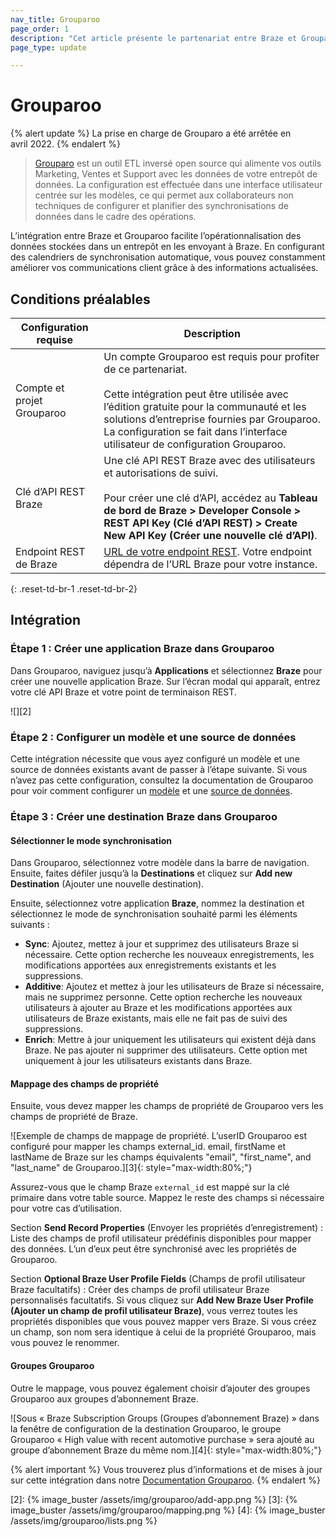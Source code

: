 ```yaml
---
nav_title: Grouparoo
page_order: 1
description: "Cet article présente le partenariat entre Braze et Grouparoo, un outil ETL inversé open source qui alimente vos outils Marketing, Ventes et Support avec les données de votre entrepôt de données."
page_type: update

---
```


# Grouparoo

{% alert update %}
La prise en charge de Grouparo a été arrêtée en avril 2022.
{% endalert %}

> [Grouparo][1] est un outil ETL inversé open source qui alimente vos outils Marketing, Ventes et Support avec les données de votre entrepôt de données. La configuration est effectuée dans une interface utilisateur centrée sur les modèles, ce qui permet aux collaborateurs non techniques de configurer et planifier des synchronisations de données dans le cadre des opérations.

L’intégration entre Braze et Grouparoo facilite l’opérationnalisation des données stockées dans un entrepôt en les envoyant à Braze. En configurant des calendriers de synchronisation automatique, vous pouvez constamment améliorer vos communications client grâce à des informations actualisées.

## Conditions préalables

| Configuration requise | Description |
| ----------- | ----------- |
| Compte et projet Grouparoo | Un compte Grouparoo est requis pour profiter de ce partenariat.<br><br>Cette intégration peut être utilisée avec l’édition gratuite pour la communauté et les solutions d’entreprise fournies par Grouparoo. La configuration se fait dans l’interface utilisateur de configuration Grouparoo. |
| Clé d’API REST Braze | Une clé API REST Braze avec des utilisateurs et autorisations de suivi. <br><br> Pour créer une clé d’API, accédez au **Tableau de bord de Braze > Developer Console > REST API Key (Clé d’API REST) > Create New API Key (Créer une nouvelle clé d’API)**. |
| Endpoint REST de Braze | [URL de votre endpoint REST][1]. Votre endpoint dépendra de l’URL Braze pour votre instance. |
{: .reset-td-br-1 .reset-td-br-2}

## Intégration

### Étape 1 : Créer une application Braze dans Grouparoo

Dans Grouparoo, naviguez jusqu’à **Applications** et sélectionnez **Braze** pour créer une nouvelle application Braze. Sur l’écran modal qui apparaît, entrez votre clé API Braze et votre point de terminaison REST.

![][2]

### Étape 2 : Configurer un modèle et une source de données

Cette intégration nécessite que vous ayez configuré un modèle et une source de données existants avant de passer à l’étape suivante. Si vous n’avez pas cette configuration, consultez la documentation de Grouparoo pour voir comment configurer un [modèle](https://www.grouparoo.com/docs/config/models) et une [source de données](https://www.grouparoo.com/docs/config/sources).

### Étape 3 : Créer une destination Braze dans Grouparoo

#### Sélectionner le mode synchronisation

Dans Grouparoo, sélectionnez votre modèle dans la barre de navigation. Ensuite, faites défiler jusqu’à la **Destinations** et cliquez sur **Add new Destination** (Ajouter une nouvelle destination).

Ensuite, sélectionnez votre application **Braze**, nommez la destination et sélectionnez le mode de synchronisation souhaité parmi les éléments suivants :
- **Sync**: Ajoutez, mettez à jour et supprimez des utilisateurs Braze si nécessaire. Cette option recherche les nouveaux enregistrements, les modifications apportées aux enregistrements existants et les suppressions.
- **Additive**: Ajoutez et mettez à jour les utilisateurs de Braze si nécessaire, mais ne supprimez personne. Cette option recherche les nouveaux utilisateurs à ajouter au Braze et les modifications apportées aux utilisateurs de Braze existants, mais elle ne fait pas de suivi des suppressions.
- **Enrich**: Mettre à jour uniquement les utilisateurs qui existent déjà dans Braze. Ne pas ajouter ni supprimer des utilisateurs. Cette option met uniquement à jour les utilisateurs existants dans Braze.

#### Mappage des champs de propriété

Ensuite, vous devez mapper les champs de propriété de Grouparoo vers les champs de propriété de Braze. 

![Exemple de champs de mappage de propriété. L’userID Grouparoo est configuré pour mapper les champs external_id. email, firstName et lastName de Braze sur les champs équivalents "email", "first_name", and "last_name" de Grouparoo.][3]{: style="max-width:80%;"}

Assurez-vous que le champ Braze `external_id` est mappé sur la clé primaire dans votre table source. Mappez le reste des champs si nécessaire pour votre cas d’utilisation.

Section **Send Record Properties** (Envoyer les propriétés d’enregistrement) : Liste des champs de profil utilisateur prédéfinis disponibles pour mapper des données. L’un d’eux peut être synchronisé avec les propriétés de Grouparoo.

Section **Optional Braze User Profile Fields** (Champs de profil utilisateur Braze facultatifs) : Créer des champs de profil utilisateur Braze personnalisés facultatifs. Si vous cliquez sur **Add New Braze User Profile (Ajouter un champ de profil utilisateur Braze)**, vous verrez toutes les propriétés disponibles que vous pouvez mapper vers Braze. Si vous créez un champ, son nom sera identique à celui de la propriété Grouparoo, mais vous pouvez le renommer.

#### Groupes Grouparoo

Outre le mappage, vous pouvez également choisir d’ajouter des groupes Grouparoo aux groupes d’abonnement Braze. 

![Sous « Braze Subscription Groups (Groupes d’abonnement Braze) » dans la fenêtre de configuration de la destination Grouparoo, le groupe Grouparoo « High value with recent automotive purchase » sera ajouté au groupe d’abonnement Braze du même nom.][4]{: style="max-width:80%;"}

{% alert important %}
Vous trouverez plus d’informations et de mises à jour sur cette intégration dans notre [Documentation Grouparoo](https://www.grouparoo.com/docs/integrations/grouparoo-braze).
{% endalert %}

[1]: https://www.grouparoo.com/
[2]: {% image_buster /assets/img/grouparoo/add-app.png %}
[3]: {% image_buster /assets/img/grouparoo/mapping.png %}
[4]: {% image_buster /assets/img/grouparoo/lists.png %}